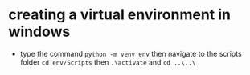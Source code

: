 # creating a virtual environment in windows 
* type the command  ```python -m venv env``` then navigate to the scripts folder ```cd env/Scripts``` then ```.\activate``` and ```cd ..\..\```